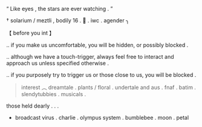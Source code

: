 “ Like eyes , the stars are ever watching . ”

† solarium / meztli , bodily 16 . 💫 . iwc . agender ╮ 

【 before you int 】

.. if you make us uncomfortable, you will be hidden, or possibly blocked .

.. although we have a touch-trigger, always feel free to interact and approach us unless specified otherwise .

.. if you purposely try to trigger us or those close to us, you will be blocked .

> interest ︵ dreamtale . plants / floral . undertale and aus . fnaf . batim . slendytubbies . musicals .


those held dearly . . .
- broadcast virus . charlie . olympus system . bumblebee . moon . petal
